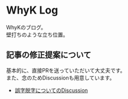 # WhyK Log
WhyKのブログ。  
壁打ちのような立ち位置。

## 記事の修正提案について
基本的に、直接PRを送っていただいて大丈夫です。  
また、念のためDiscussionも用意しています。

- [誤字脱字についてのDiscussion](https://github.com/windchime-yk/blog/discussions/63)